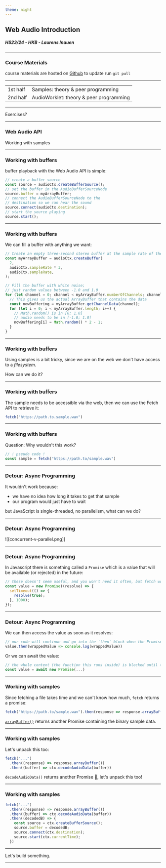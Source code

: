 ```yaml
---
theme: night
---
```


## Web Audio Introduction

##### HS23/24 - HKB - Laurens Inauen

---

### Course Materials

course materials are hosted on [Github](https://github.com/laurens-in/WebAudioIntroduction) to update run `git pull`

---

| | |
|---|---|
|1st half|Samples: theory & peer programming|
|2nd half|AudioWorklet: theory & peer programming|

---

Exercises?

---

### Web Audio API

Working with samples

---

### Working with buffers

buffer playback with the Web Audio API is simple:

```js
// create a buffer source
const source = audioCtx.createBufferSource();
// set the buffer in the AudioBufferSourceNode
source.buffer = myArrayBuffer;
// connect the AudioBufferSourceNode to the
// destination so we can hear the sound
source.connect(audioCtx.destination);
// start the source playing
source.start();
```

---

### Working with buffers

We can fill a buffer with anything we want:

```js
// Create an empty three-second stereo buffer at the sample rate of the AudioContext
const myArrayBuffer = audioCtx.createBuffer(
  2,
  audioCtx.sampleRate * 3,
  audioCtx.sampleRate,
);

// Fill the buffer with white noise;
// just random values between -1.0 and 1.0
for (let channel = 0; channel < myArrayBuffer.numberOfChannels; channel++) {
  // This gives us the actual ArrayBuffer that contains the data
  const nowBuffering = myArrayBuffer.getChannelData(channel);
  for (let i = 0; i < myArrayBuffer.length; i++) {
    // Math.random() is in [0; 1.0]
    // audio needs to be in [-1.0; 1.0]
    nowBuffering[i] = Math.random() * 2 - 1;
  }
}
```

---

### Working with buffers

Using samples is a bit tricky, since we are on the web we don't have access to a _filesystem_.

How can we do it?

---

### Working with buffers

The sample needs to be accessible via the web, then we can use the Fetch API to retrieve it:

```js
fetch("https://path.to.sample.wav")
```

---

### Working with buffers

Question: Why wouldn't this work?

```js
// ! pseudo code !
const sample = fetch("https://path.to/sample.wav")

```

---

### Detour: Async Programming

It wouldn't work because:
- we have no idea how long it takes to get that sample
- our program would just have to wait

but JavaScript is single-threaded, no parallelism, what can we do?

---

### Detour: Async Programming

![[concurrent-v-parallel.png]]

---

### Detour: Async Programming

In Javascript there is something called a `Promise` which is a value that will be available (or rejected) in the future:

```js
// these doesn't seem useful, and you won't need it often, but fetch works like this
const value = new Promise((resolve) => {
  setTimeout(() => {
    resolve(true);
  }, 1000);
});
```

---

### Detour: Async Programming

We can then access the value as soon as it resolves:

```js
// our code will continue and go into the `then` block when the Promise resolves
value.then(wrappedValue => console.log(wrappedValue))
```

Or we can await the value:

```js
// the whole context (the function this runs inside) is blocked until the Promise resolves
const value = await new Promise(...)
```

---

### Working with samples

Since fetching a file takes time and we can't know how much, `fetch` returns a promise:

```js
fetch("https://path.to/sample.wav").then(response => response.arrayBuffer())
```

[`arrayBuffer()`](https://developer.mozilla.org/en-US/docs/Web/API/Response/arrayBuffer) returns another Promise containing the binary sample data.

---

### Working with samples

Let's unpack this too:

```js
fetch("...")
  .then((response) => response.arrayBuffer())
  .then((buffer) => ctx.decodeAudioData(buffer))
```

`decodeAudioData()` returns another Promise 🤦, let's unpack this too!

---

### Working with samples

```js
fetch("...")
  .then((response) => response.arrayBuffer())
  .then((buffer) => ctx.decodeAudioData(buffer))
  .then((decodedB) => {
    const source = ctx.createBufferSource();
    source.buffer = decodedB;
    source.connect(ctx.destination);
    source.start(ctx.currentTime);
  })
```

---

Let's build something.

---

